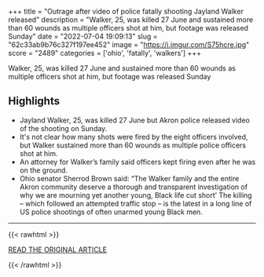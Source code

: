 +++
title = "Outrage after video of police fatally shooting Jayland Walker released"
description = "Walker, 25, was killed 27 June and sustained more than 60 wounds as multiple officers shot at him, but footage was released Sunday"
date = "2022-07-04 19:09:13"
slug = "62c33ab9b76c327f197ee452"
image = "https://i.imgur.com/S75hcre.jpg"
score = "2489"
categories = ['ohio', 'fatally', 'walkers']
+++

Walker, 25, was killed 27 June and sustained more than 60 wounds as multiple officers shot at him, but footage was released Sunday

## Highlights

- Jayland Walker, 25, was killed 27 June but Akron police released video of the shooting on Sunday.
- It's not clear how many shots were fired by the eight officers involved, but Walker sustained more than 60 wounds as multiple police officers shot at him.
- An attorney for Walker’s family said officers kept firing even after he was on the ground.
- Ohio senator Sherrod Brown said: “The Walker family and the entire Akron community deserve a thorough and transparent investigation of why we are mourning yet another young, Black life cut short’ The killing – which followed an attempted traffic stop – is the latest in a long line of US police shootings of often unarmed young Black men.

---

{{< rawhtml >}}
  <p class="article-category">
    <a target="_blank" href="https://www.theguardian.com/us-news/2022/jul/04/jayland-walker-shooting-body-cam-video-outrage">READ THE ORIGINAL ARTICLE</a>
  </p>
{{< /rawhtml >}}
